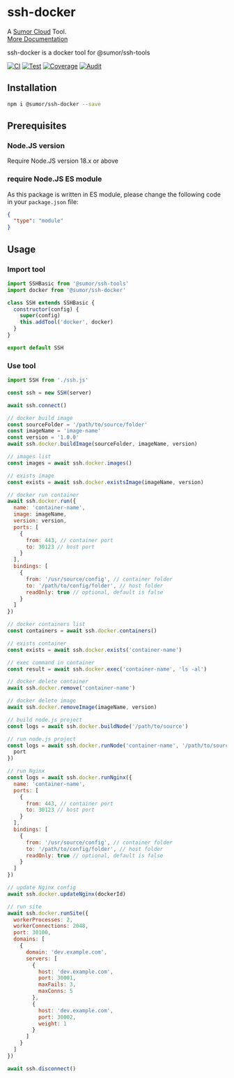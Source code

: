 # ssh-docker

A [Sumor Cloud](https://sumor.cloud) Tool.  
[More Documentation](https://sumor.cloud/ssh-docker)

ssh-docker is a docker tool for @sumor/ssh-tools

[![CI](https://github.com/sumor-cloud/ssh-docker/actions/workflows/ci.yml/badge.svg)](https://github.com/sumor-cloud/ssh-docker/actions/workflows/ci.yml)
[![Test](https://github.com/sumor-cloud/ssh-docker/actions/workflows/ut.yml/badge.svg)](https://github.com/sumor-cloud/ssh-docker/actions/workflows/ut.yml)
[![Coverage](https://github.com/sumor-cloud/ssh-docker/actions/workflows/coverage.yml/badge.svg)](https://github.com/sumor-cloud/ssh-docker/actions/workflows/coverage.yml)
[![Audit](https://github.com/sumor-cloud/ssh-docker/actions/workflows/audit.yml/badge.svg)](https://github.com/sumor-cloud/ssh-docker/actions/workflows/audit.yml)

## Installation

```bash
npm i @sumor/ssh-docker --save
```

## Prerequisites

### Node.JS version

Require Node.JS version 18.x or above

### require Node.JS ES module

As this package is written in ES module,
please change the following code in your `package.json` file:

```json
{
  "type": "module"
}
```

## Usage

### Import tool

```js
import SSHBasic from '@sumor/ssh-tools'
import docker from '@sumor/ssh-docker'

class SSH extends SSHBasic {
  constructor(config) {
    super(config)
    this.addTool('docker', docker)
  }
}

export default SSH
```

### Use tool

```js
import SSH from './ssh.js'

const ssh = new SSH(server)

await ssh.connect()

// docker build image
const sourceFolder = '/path/to/source/folder'
const imageName = 'image-name'
const version = '1.0.0'
await ssh.docker.buildImage(sourceFolder, imageName, version)

// images list
const images = await ssh.docker.images()

// exists image
const exists = await ssh.docker.existsImage(imageName, version)

// docker run container
await ssh.docker.run({
  name: 'container-name',
  image: imageName,
  version: version,
  ports: [
    {
      from: 443, // container port
      to: 30123 // host port
    }
  ],
  bindings: [
    {
      from: '/usr/source/config', // container folder
      to: '/path/to/config/folder', // host folder
      readOnly: true // optional, default is false
    }
  ]
})

// docker containers list
const containers = await ssh.docker.containers()

// exists container
const exists = await ssh.docker.exists('container-name')

// exec command in container
const result = await ssh.docker.exec('container-name', 'ls -al')

// docker delete container
await ssh.docker.remove('container-name')

// docker delete image
await ssh.docker.removeImage(imageName, version)

// build node.js project
const logs = await ssh.docker.buildNode('/path/to/source')

// run node.js project
const logs = await ssh.docker.runNode('container-name', '/path/to/source', {
  port
})

// run Nginx
const logs = await ssh.docker.runNginx({
  name: 'container-name',
  ports: [
    {
      from: 443, // container port
      to: 30123 // host port
    }
  ],
  bindings: [
    {
      from: '/usr/source/config', // container folder
      to: '/path/to/config/folder', // host folder
      readOnly: true // optional, default is false
    }
  ]
})

// update Nginx config
await ssh.docker.updateNginx(dockerId)

// run site
await ssh.docker.runSite({
  workerProcesses: 2,
  workerConnections: 2048,
  port: 30100,
  domains: [
    {
      domain: 'dev.example.com',
      servers: [
        {
          host: 'dev.example.com',
          port: 30001,
          maxFails: 3,
          maxConns: 5
        },
        {
          host: 'dev.example.com',
          port: 30002,
          weight: 1
        }
      ]
    }
  ]
})

await ssh.disconnect()
```
